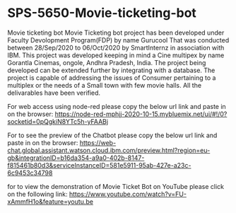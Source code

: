 # SPS-5650-Movie-ticketing-bot
Movie ticketing bot
Movie Ticketing bot project has been developed under Faculty Devolopment Program(FDP) by name Gurucool That was conducted between 28/Sep/2020 to 06/Oct/2020 by SmartInternz
in association with IBM. This project was developed keeping in mind a Cine multipex by name Gorantla Cinemas, ongole, Andhra Pradesh, India. The project being developed can be 
extended further by integrating with a database. The project is capable of addressing the issues of Consumer pertaining to a multiplex or the needs of a Small town with few 
movie halls. All the delivarables have been verified. 

For web access using node-red please copy the below url link and paste in on the browser:
https://node-red-mphjj-2020-10-15.mybluemix.net/ui/#!/0?socketid=0pQgkiN8YTc5h-yFAABj

For to see the preview of the Chatbot please copy the below url link and paste in on the browser:
https://web-chat.global.assistant.watson.cloud.ibm.com/preview.html?region=eu-gb&integrationID=b16da354-a9a0-402b-8147-f815461b80d3&serviceInstanceID=581e5911-95ab-427e-a23c-6c9453c34798

for to view the demonstration of Movie Ticket Bot on YouTube please click on the following link:
https://www.youtube.com/watch?v=FU-xAmmfH1o&feature=youtu.be
